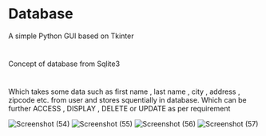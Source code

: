 # Database
 A simple Python GUI based on Tkinter
 #
 Concept of database from Sqlite3
 #
 Which takes some data such as first name , last name , city , address , zipcode etc. from user
 and stores squentially in database.
 Which can be further ACCESS , DISPLAY , DELETE or UPDATE as per requirement
 
![Screenshot (54)](https://user-images.githubusercontent.com/60619133/86107234-3487a680-badf-11ea-87a4-7111087ae67d.png)
![Screenshot (55)](https://user-images.githubusercontent.com/60619133/86107240-35b8d380-badf-11ea-9775-0a7fbb0aa548.png)
![Screenshot (56)](https://user-images.githubusercontent.com/60619133/86107244-36ea0080-badf-11ea-8729-e97b1b72ee11.png)
![Screenshot (57)](https://user-images.githubusercontent.com/60619133/86107250-381b2d80-badf-11ea-9a9b-c9c66a135bd4.png)
 
